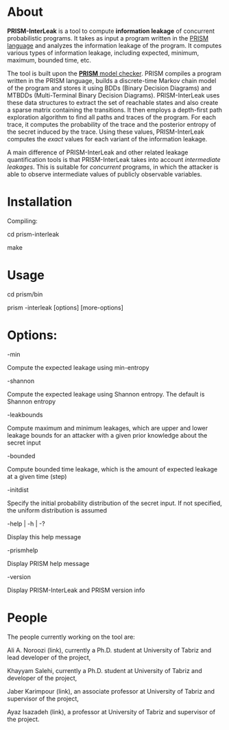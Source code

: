 # About
**PRISM-InterLeak** is a tool to compute **information leakage** of concurrent probabilistic programs. It takes as input a program written in the [PRISM language](http://www.prismmodelchecker.org/manual/ThePRISMLanguage/Introduction) and analyzes the information leakage of the program. It computes various types of information leakage, including expected, minimum, maximum, bounded time, etc. 

The tool is built upon the [**PRISM** model checker](http://www.prismmodelchecker.org/). PRISM compiles a program written in the PRISM language, builds a discrete-time Markov chain model of the program and stores it using BDDs (Binary Decision Diagrams) and MTBDDs (Multi-Terminal Binary Decision Diagrams). PRISM-InterLeak uses these data structures to extract the set of reachable states and also create a sparse matrix containing the transitions. It then employs a depth-first path exploration algorithm to find all paths and traces of the program. For each trace, it computes the probability of the trace and the posterior entropy of the secret induced by the trace. Using these values, PRISM-InterLeak computes the *exact* values for each variant of the information leakage. 

A main difference of PRISM-InterLeak and other related leakage quantification tools is that PRISM-InterLeak takes into account *intermediate leakages*. This is suitable for *concurrent* programs, in which the attacker is able to observe intermediate values of publicly observable variables. 

# Installation
Compiling:

cd prism-interleak

make



# Usage
cd prism/bin

prism -interleak [options] <model-file> [more-options]


Options:
========
-min

Compute the expected leakage using min-entropy

-shannon

Compute the expected leakage using Shannon entropy. The default is Shannon entropy

-leakbounds

Compute maximum and minimum leakages, which are upper and lower leakage bounds for an attacker with a given prior knowledge about the secret input

-bounded <n>
  
Compute bounded time leakage, which is the amount of expected leakage at a given time (step)

-initdist <file>
  
Specify the initial probability distribution of the secret input. If not specified, the uniform distribution is assumed

-help | -h | -?

Display this help message

-prismhelp 

Display PRISM help message

-version 

Display PRISM-InterLeak and PRISM version info


# People
The people currently working on the tool are:

Ali A. Noroozi (link), currently a Ph.D. student at University of Tabriz and lead developer of the project,

Khayyam Salehi, currently a Ph.D. student at University of Tabriz and developer of the project,

Jaber Karimpour (link), an associate professor at University of Tabriz and supervisor of the project,

Ayaz Isazadeh (link), a professor at University of Tabriz and supervisor of the project.

